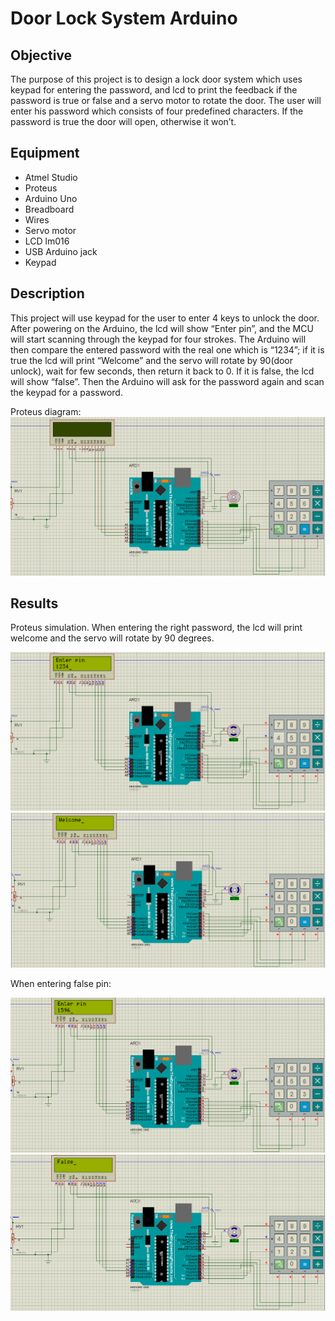 # Door Lock System Arduino

## Objective
The purpose of this project is to design a lock door system which uses keypad for entering the password, and lcd to print the feedback if the password is true or false and a servo motor to rotate the door.
The user will enter his password which consists of four predefined characters. If the password is true the door will open, otherwise it won’t.

## Equipment
-	Atmel Studio
-	Proteus
-	Arduino Uno
-	Breadboard 
-	Wires
-	Servo motor
-	LCD lm016
-	USB Arduino jack
-	Keypad
## Description
This project will use keypad for the user to enter 4 keys to unlock the door.
After powering on the Arduino, the lcd will show “Enter pin”, and the MCU will start scanning through the keypad for four strokes. The Arduino will then compare the entered password with the real one which is “1234”; if it is true the lcd will print “Welcome” and the servo will rotate by 90(door unlock), wait for few seconds, then return it back to 0. If it is false, the lcd will show “false”. Then the Arduino will ask for the password again and scan the keypad for a password.

Proteus diagram:
![](images/1.png)

## Results
Proteus simulation.
When entering the right password, the lcd will print welcome and the servo will rotate by 90 degrees.

![](images/2.png)
![](images/3.png)

When entering false pin:

![](images/4.png)
![](images/5.png)
